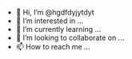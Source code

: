 - 👋 Hi, I’m @hgdfdyjytdyt
- 👀 I’m interested in ...
- 🌱 I’m currently learning ...
- 💞️ I’m looking to collaborate on ...
- 📫 How to reach me ...

<!---
hgdfdyjytdyt/hgdfdyjytdyt is a ✨ special ✨ repository because its `README.md` (this file) appears on your GitHub profile.
You can click the Preview link to take a look at your changes.
--->
